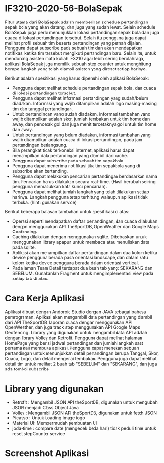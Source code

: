 # IF3210-2020-56-BolaSepak

Fitur utama dari BolaSepak adalah memberikan schedule pertandingan sepak bola yang akan datang, dan juga yang sudah lewat. Selain schedule BolaSepak juga perlu menunjukkan lokasi pertandingan sepak bola dan juga cuaca di lokasi pertandingan tersebut. Selain itu pengguna juga dapat melihat profil sebuah tim beserta pertandingan yang pernah dijalani. Pengguna dapat subscribe pada sebuah tim dan akan mendapatkan notifikasi ketika tim tersebut mengikuti pertandingan baru. Selain itu, untuk mendorong asisten mata kuliah IF3210 agar lebih sering berolahraga, aplikasi BolaSepak juga memiliki sebuah step counter untuk menghitung berapa langkah yang telah diambil asisten yang direset setiap harinya.

Berikut adalah spesifikasi yang harus dipenuhi oleh aplikasi BolaSepak:
- Pengguna dapat melihat schedule pertandingan sepak bola, dan cuaca di lokasi pertandingan tersebut.
- Pengguna dapat melihat informasi pertandingan yang sudah/belum diadakan. Informasi yang wajib ditampilkan adalah logo masing-masing tim dan tanggal pertandingan.
- Untuk pertandingan yang sudah diadakan, informasi tambahan yang wajib ditampilkan adalah skor, jumlah tembakan untuk tim home dan away, dan pencetak gol dan juga menit tercetaknya gol untuk tim home dan away. 
- Untuk pertandingan yang belum diadakan, informasi tambahan yang wajib ditampilkan adalah cuaca di lokasi pertandingan, pada jam pertandingan berlangsung.
- Bila perangkat tidak terkoneksi internet, aplikasi harus dapat menampilkan data pertandingan yang diambil dari cache.
- Pengguna dapat subscribe pada sebuah tim sepakbola.
- Pengguna dapat menerima notifikasi jika tim sepakbola yang di subscribe akan bertanding.
- Pengguna dapat melakukan pencarian pertandingan berdasarkan nama tim. Pencarian harus dilakukan secara real-time. (Hasil berubah seiring pengguna memasukkan kata kunci pencarian).
- Pengguna dapat melihat jumlah langkah yang telah dilakukan setiap harinya. Langkah pengguna tetap terhitung walaupun aplikasi tidak terbuka. (hint: gunakan service)

Berikut beberapa batasan tambahan untuk spesifikasi di atas:
- Operasi seperti mendapatkan daftar pertandingan, dan cuaca dilakukan dengan menggunakan API TheSportDB, OpenWeather dan Google Maps Geofencing.
- Caching dilakukan dengan menggunakan sqlite. Dibebaskan untuk menggunakan library apapun untuk membaca atau menuliskan data pada sqlite.
- Aplikasi akan menampilkan daftar pertandingan dalam dua kolom ketika device pengguna berada pada orientasi landscape, dan dalam satu kolom ketika device pengguna berada dalam orientasi vertical.
- Pada laman Team Detail terdapat dua buah tab yang: SEKARANG dan SEBELUM. Gunakanlah Fragment untuk mengimplementasi view pada setiap tab di atas.

# Cara Kerja Aplikasi
Aplikasi dibuat dengan Andoroid Studio dengan JAVA sebagai bahasa pemrograman. Aplikasi akan mengambill data pertandingan yang diambil dari API TheSportDB,
laporan cuaca dengan menggunakan API OpenWeather, dan juga track step menggunakan API Google Maps Geofencing.
Library yang digunakan untuk mengambil data API adalah dengan library Volley dan Retrofit.
Pengguna dapat melihat halaman HomePage yang berisi jadwal pertandingan dan jumlah langkah saat pertama kali membuka aplikasi.
Pengguna dapat menekan sebuah pertandingan untuk menunjukkan detail pertandingan berupa Tanggal, Skor, Cuaca, Logo, dan detail mengenai tembakan.
Pengguna juga dapat melihat detail tim untuk melihat 2 buah tab "SEBELUM" dan "SEKARANG", dan juga ada tombol subscribe

# Library yang digunakan
- Retrofit : Mengambil JSON API theSportDB, digunakan untuk mengubah JSON menjadi Class Object Java
- Volley : Mengambil JSON API theSportDB, digunakan untuk fetch JSON
- Picasso : Untuk Loading Image logo
- Material UI: Mempermudah pembuatan UI
- joda-time : compare date (mengecek beda hari) tidak peduli time untuk reset stepCounter service

# Screenshot Aplikasi